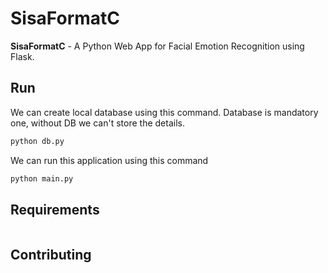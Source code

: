 # SisaFormatC

**SisaFormatC** - A Python Web App for Facial Emotion Recognition using Flask. 



## Run
We can create local database using this command. Database is mandatory one, without DB we can't store the details.

```sh
python db.py
```
We can run this application using this command

```sh
python main.py
```




## Requirements
```sh

```


## Contributing
